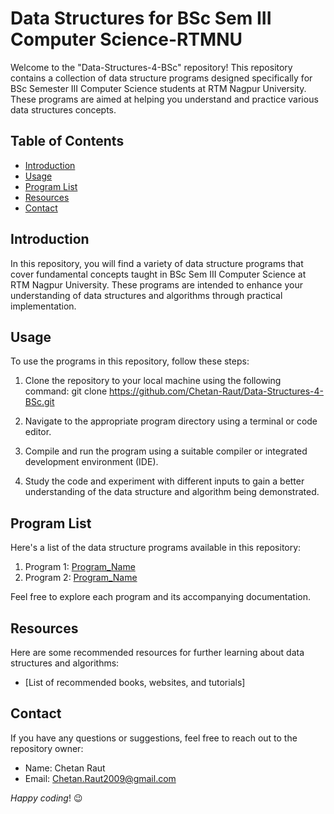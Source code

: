 # Data Structures for BSc Sem III Computer Science-RTMNU

Welcome to the "Data-Structures-4-BSc" repository! This repository contains a collection of data structure programs designed specifically for BSc Semester III Computer Science students at RTM Nagpur University. These programs are aimed at helping you understand and practice various data structures concepts.

## Table of Contents

- [Introduction](#introduction)
- [Usage](#usage)
- [Program List](#program-list)
- [Resources](#resources)
- [Contact](#contact)

## Introduction

In this repository, you will find a variety of data structure programs that cover fundamental concepts taught in BSc Sem III Computer Science at RTM Nagpur University. These programs are intended to enhance your understanding of data structures and algorithms through practical implementation.

## Usage

To use the programs in this repository, follow these steps:

1. Clone the repository to your local machine using the following command: git clone https://github.com/Chetan-Raut/Data-Structures-4-BSc.git
 
2. Navigate to the appropriate program directory using a terminal or code editor.

3. Compile and run the program using a suitable compiler or integrated development environment (IDE).

4. Study the code and experiment with different inputs to gain a better understanding of the data structure and algorithm being demonstrated.

## Program List

Here's a list of the data structure programs available in this repository:

1. Program 1: [Program_Name](link_to_program_1)
2. Program 2: [Program_Name](link_to_program_2)

Feel free to explore each program and its accompanying documentation.

## Resources

Here are some recommended resources for further learning about data structures and algorithms:

- [List of recommended books, websites, and tutorials]

## Contact

If you have any questions or suggestions, feel free to reach out to the repository owner:

- Name: Chetan Raut
- Email: Chetan.Raut2009@gmail.com

_Happy coding_! 😉
